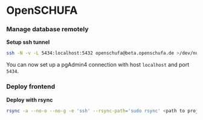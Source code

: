 # OpenSCHUFA

### Manage database remotely
__Setup ssh tunnel__  
```bash
ssh -N -v -L 5434:localhost:5432 openschufa@beta.openschufa.de >/dev/null 2>&1 &
```
You can now set up a pgAdmin4 connection with host `localhost` and port `5434`.
### Deploy frontend
__Deploy with rsync__
```bash
rsync -a --no-o --no-g -e 'ssh' --rsync-path='sudo rsync' <path to project>/frontend/build/ openschufa@beta.openschufa.de:/var/www/openschufa
```
